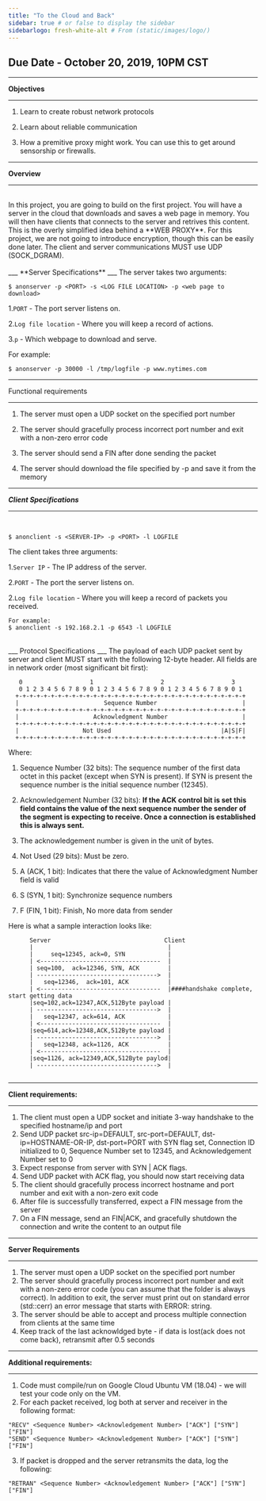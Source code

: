 ```yaml
---
title: "To the Cloud and Back"
sidebar: true # or false to display the sidebar
sidebarlogo: fresh-white-alt # From (static/images/logo/)
---
```

## Due Date - October 20, 2019, 10PM CST
___
**Objectives**
___

1. Learn to create robust network protocols

2. Learn about reliable communication

3. How a premitive proxy might work. You can use this to get around sensorship or firewalls.

___
**Overview**
___
<br>
In this project, you are going to build on the first project. You will have a server in the cloud that downloads and saves a web page in memory. You will then have clients that connects to the server and retrives this content. This is the overly simplified idea behind a **WEB PROXY**. For this project, we are not going to introduce encryption, though this can be easily done later. The client and server communications MUST use UDP (SOCK_DGRAM).
<br>

<br>
___
**Server Specifications**
___
The server takes two arguments:

```
$ anonserver -p <PORT> -s <LOG FILE LOCATION> -p <web page to download>
```

1.```PORT``` - The port server listens on.

2.```Log file location``` - Where you will keep a record of actions.

3.```p``` - Which webpage to download and serve.

For example:

```
$ anonserver -p 30000 -l /tmp/logfile -p www.nytimes.com
```
___
Functional requirements
___
   1. The server must open a UDP socket on the specified port number

   2. The server should gracefully process incorrect port number and exit with a non-zero error code

   3. The server should send a FIN after done sending the packet
   4. The server should download the file specified by -p and save it from the memory



___
***Client Specifications***
___
<br>

```
$ anonclient -s <SERVER-IP> -p <PORT> -l LOGFILE
```

The client takes three arguments:

1.```Server IP``` - The IP address of the server.

2.```PORT``` - The port the server listens on.

2.```Log file location``` - Where you will keep a record of packets you received.


```
For example:
$ anonclient -s 192.168.2.1 -p 6543 -l LOGFILE
```
<br>
___
Protocol Specifications
___
The payload of each UDP packet sent by server and client MUST start with the following 12-byte header. All fields are in network order (most significant bit first):

```
   0                   1                   2                   3
   0 1 2 3 4 5 6 7 8 9 0 1 2 3 4 5 6 7 8 9 0 1 2 3 4 5 6 7 8 9 0 1
  +-+-+-+-+-+-+-+-+-+-+-+-+-+-+-+-+-+-+-+-+-+-+-+-+-+-+-+-+-+-+-+-+
  |                        Sequence Number                        |
  +-+-+-+-+-+-+-+-+-+-+-+-+-+-+-+-+-+-+-+-+-+-+-+-+-+-+-+-+-+-+-+-+
  |                     Acknowledgment Number                     |
  +-+-+-+-+-+-+-+-+-+-+-+-+-+-+-+-+-+-+-+-+-+-+-+-+-+-+-+-+-+-+-+-+
  |                  Not Used                               |A|S|F|
  +-+-+-+-+-+-+-+-+-+-+-+-+-+-+-+-+-+-+-+-+-+-+-+-+-+-+-+-+-+-+-+-+
```
Where:

1. Sequence Number (32 bits): The sequence number of the first data octet in this packet (except when SYN is present). If SYN is present the sequence number is the initial sequence number (12345).

3. Acknowledgement Number (32 bits): **If the ACK control bit is set this field contains the value of the next sequence number the sender of the segment is expecting to receive. Once a connection is established this is always sent.**
4. The acknowledgement number is given in the unit of bytes.

6. Not Used (29 bits): Must be zero.

7. A (ACK, 1 bit): Indicates that there the value of Acknowledgment Number field is valid

8. S (SYN, 1 bit): Synchronize sequence numbers

9. F (FIN, 1 bit): Finish, No more data from sender



Here is what a sample interaction looks like:

```
      Server                                Client
      |                                      |
      |     seq=12345, ack=0, SYN            |
      | <----------------------------------  |
      | seq=100,  ack=12346, SYN, ACK        |
      | ---------------------------------->  |
      |   seq=12346,  ack=101, ACK           |
      | <----------------------------------  |####handshake complete, start getting data
      |seq=102,ack=12347,ACK,512Byte payload |
      | ---------------------------------->  |
      |   seq=12347, ack=614, ACK            |
      | <----------------------------------  |
      |seq=614,ack=12348,ACK,512Byte payload |
      | ---------------------------------->  |
      |   seq=12348, ack=1126, ACK           |
      | <----------------------------------  |
      |seq=1126, ack=12349,ACK,512Byte paylod|
      | ---------------------------------->  |


```
___
**Client requirements:**
___
   1. The client must open a UDP socket and initiate 3-way handshake to the specified hostname/ip and port
   2.  Send UDP packet src-ip=DEFAULT, src-port=DEFAULT, dst-ip=HOSTNAME-OR-IP, dst-port=PORT with SYN flag set, Connection ID initialized to 0, Sequence Number set to 12345, and Acknowledgement Number set to 0
   3. Expect response from server with SYN | ACK flags.
   4. Send UDP packet with ACK flag, you should now start receiving data
   5. The client should gracefully process incorrect hostname and port number and exit with a non-zero exit code
   6. After file is successfully transferred, expect a FIN message from the server
   7. On a FIN message, send an FIN|ACK, and gracefully shutdown the connection and write the content to an output file

___
**Server Requirements**
___
1. The server must open a UDP socket on the specified port number
2. The server should gracefully process incorrect port number and exit with a non-zero error code (you can assume that the folder is always correct). In addition to exit, the server must print out on standard error (std::cerr) an error message that starts with ERROR: string.
3. The server should be able to accept and process multiple connection from clients at the same time
4. Keep track of the last acknowldged byte - if data is lost(ack does not come back), retransmit after 0.5 seconds

___
**Additional requirements:**
___
1. Code must compile/run on Google Cloud Ubuntu VM (18.04) - we will test your code only on the VM.
2. For each packet received, log both at server and receiver in the following format:
```
"RECV" <Sequence Number> <Acknowledgement Number> ["ACK"] ["SYN"] ["FIN"]
"SEND" <Sequence Number> <Acknowledgement Number> ["ACK"] ["SYN"] ["FIN"]
```

3. If packet is dropped and the server retransmits the data, log the following:
```
"RETRAN" <Sequence Number> <Acknowledgement Number> ["ACK"] ["SYN"] ["FIN"]
```
